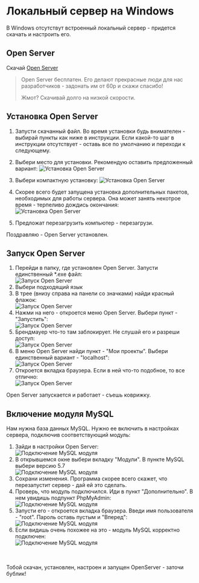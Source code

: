 # Локальный сервер на Windows

В Windows отсутствут встроенный локальный сервер - придется скачать и настроить его.

## Open Server

Скачай [Open Server](https://ospanel.io/download/)

> Open Server бесплатен. Его делают прекрасные люди для нас разработчиков - задонать им от 60р и скажи спасибо!
>
> Жмот? Скачивай долго на низкой скорости.

## Установка Open Server

1. Запусти скачанный файл. Во время установки будь внимателен - выбирай пункты как ниже в инструкции. Если какой-то шаг в инструкции отсутствует - оставь все по умолчанию и переходи к следующему.

2. Выбери место для установки. Рекомендую оставить предложенный вариант:
![Установка Open Server](../images/open-server-01.png)

3. Выбери компактную установку:
![Установка Open Server](../images/open-server-02.png)

4. Скорее всего будет запущена установка дополнительных пакетов, необходимых для работы сервера. Она может занять некотрое время - терпеливо дождись окончания:
<br>![Установка Open Server](../images/open-server-03.png)

5. Предложат перезагрузить компьютер - перезагрузи.

Поздравляю - Open Server установлен.

## Запуск Open Server

1. Перейди в папку, где установлен Open Server. Запусти единственный *.exe файл:
<br>![Запуск Open Server](../images/open-server-05.png)
2. Выбери подходящий язык
3. В трее (внизу справа на панели со значками) найди красный флажок:
<br>![Запуск Open Server](../images/open-server-07.png)
4. Нажми на него - откроется меню Open Server. Выбери пункт - "Запустить":
<br>![Запуск Open Server](../images/open-server-08.png)
5. Брендмауер что-то там заблокирует. Не слушай его и разреши доступ:
<br>![Запуск Open Server](../images/open-server-09.png)
6. В меню Open Server найди пункт - "Мои проекты". Выбери единственный вариант - "localhost":
<br>![Запуск Open Server](../images/open-server-10.png)
7. Откроется вкладка браузера. Если в ней что-то подобное, то все отлично:
<br>![Запуск Open Server](../images/open-server-11.png)

Open Server запускается и работает - съешь коврижку.

## Включение модуля MySQL

Нам нужна база данных MySQL. Нужно ее включить в настройках сервера, подключив соответствующий модуль:

1. Зайди в настройки Open Server:
<br>![Подключение MySQL модуля](../images/open-server-12.png)
2. В открывшемся окне выбери вкладку "Модули". В пункте MySQL выбери версию 5.7
<br>![Подключение MySQL модуля](../images/open-server-13.png)
3. Сохрани изменения. Программа скорее всего скажет, что перезапустит сервер - дай ей это сделать.
4. Проверь, что модуль подключился. Иди в пункт "Дополнительно". В нем увидишь подпункт PhpMyAdmin:
<br>![Подключение MySQL модуля](../images/open-server-14.png)
5. Запусти его - откроется вкладка браузера. Введи имя пользователя - "root". Пароль оставь пустым и "Вперед":
<br>![Подключение MySQL модуля](../images/open-server-15.png)
6. Если видишь очень похожее на это - модуль MySQL корректно подключен:
<br>![Подключение MySQL модуля](../images/open-server-16.png)


<br>
<br>
Тобой скачан, установлен, настроен и запущен OpenServer - заточи бублик!
<br>


